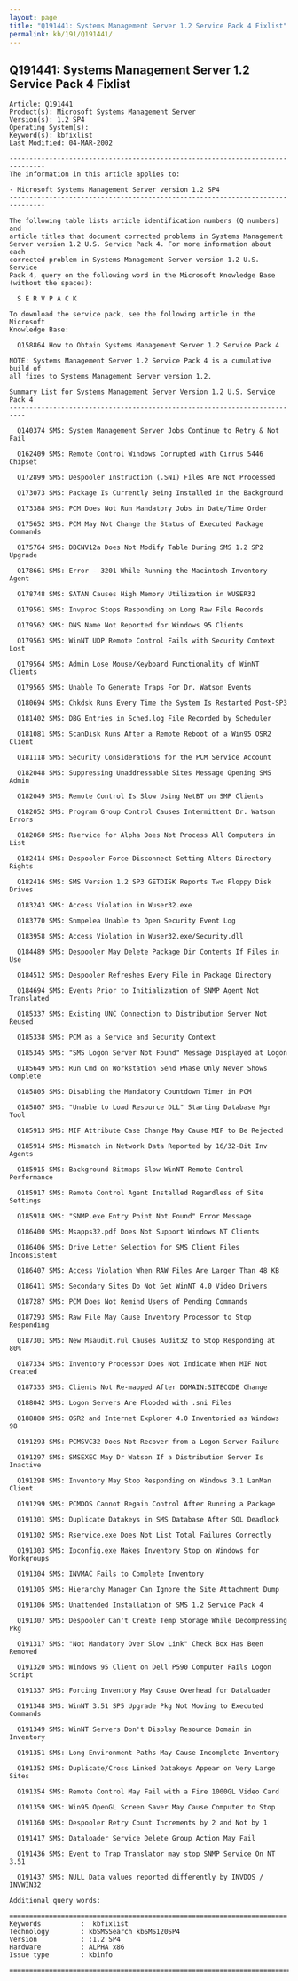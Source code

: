 ```yaml
---
layout: page
title: "Q191441: Systems Management Server 1.2 Service Pack 4 Fixlist"
permalink: kb/191/Q191441/
---
```


## Q191441: Systems Management Server 1.2 Service Pack 4 Fixlist

	Article: Q191441
	Product(s): Microsoft Systems Management Server
	Version(s): 1.2 SP4
	Operating System(s): 
	Keyword(s): kbfixlist
	Last Modified: 04-MAR-2002
	
	-------------------------------------------------------------------------------
	The information in this article applies to:
	
	- Microsoft Systems Management Server version 1.2 SP4 
	-------------------------------------------------------------------------------
	
	The following table lists article identification numbers (Q numbers) and
	article titles that document corrected problems in Systems Management
	Server version 1.2 U.S. Service Pack 4. For more information about each
	corrected problem in Systems Management Server version 1.2 U.S. Service
	Pack 4, query on the following word in the Microsoft Knowledge Base
	(without the spaces):
	
	  S E R V P A C K
	
	To download the service pack, see the following article in the Microsoft
	Knowledge Base:
	
	  Q158864 How to Obtain Systems Management Server 1.2 Service Pack 4
	
	NOTE: Systems Management Server 1.2 Service Pack 4 is a cumulative build of
	all fixes to Systems Management Server version 1.2.
	
	Summary List for Systems Management Server Version 1.2 U.S. Service Pack 4
	--------------------------------------------------------------------------
	
	  Q140374 SMS: System Management Server Jobs Continue to Retry & Not Fail
	
	  Q162409 SMS: Remote Control Windows Corrupted with Cirrus 5446 Chipset
	
	  Q172899 SMS: Despooler Instruction (.SNI) Files Are Not Processed
	
	  Q173073 SMS: Package Is Currently Being Installed in the Background
	
	  Q173388 SMS: PCM Does Not Run Mandatory Jobs in Date/Time Order
	
	  Q175652 SMS: PCM May Not Change the Status of Executed Package Commands
	
	  Q175764 SMS: DBCNV12a Does Not Modify Table During SMS 1.2 SP2 Upgrade
	
	  Q178661 SMS: Error - 3201 While Running the Macintosh Inventory Agent
	
	  Q178748 SMS: SATAN Causes High Memory Utilization in WUSER32
	
	  Q179561 SMS: Invproc Stops Responding on Long Raw File Records
	
	  Q179562 SMS: DNS Name Not Reported for Windows 95 Clients
	
	  Q179563 SMS: WinNT UDP Remote Control Fails with Security Context Lost
	
	  Q179564 SMS: Admin Lose Mouse/Keyboard Functionality of WinNT Clients
	
	  Q179565 SMS: Unable To Generate Traps For Dr. Watson Events
	
	  Q180694 SMS: Chkdsk Runs Every Time the System Is Restarted Post-SP3
	
	  Q181402 SMS: DBG Entries in Sched.log File Recorded by Scheduler
	
	  Q181081 SMS: ScanDisk Runs After a Remote Reboot of a Win95 OSR2 Client
	
	  Q181118 SMS: Security Considerations for the PCM Service Account
	
	  Q182048 SMS: Suppressing Unaddressable Sites Message Opening SMS Admin
	
	  Q182049 SMS: Remote Control Is Slow Using NetBT on SMP Clients
	
	  Q182052 SMS: Program Group Control Causes Intermittent Dr. Watson Errors
	
	  Q182060 SMS: Rservice for Alpha Does Not Process All Computers in List
	
	  Q182414 SMS: Despooler Force Disconnect Setting Alters Directory Rights
	
	  Q182416 SMS: SMS Version 1.2 SP3 GETDISK Reports Two Floppy Disk Drives
	
	  Q183243 SMS: Access Violation in Wuser32.exe
	
	  Q183770 SMS: Snmpelea Unable to Open Security Event Log
	
	  Q183958 SMS: Access Violation in Wuser32.exe/Security.dll
	
	  Q184489 SMS: Despooler May Delete Package Dir Contents If Files in Use
	
	  Q184512 SMS: Despooler Refreshes Every File in Package Directory
	
	  Q184694 SMS: Events Prior to Initialization of SNMP Agent Not Translated
	
	  Q185337 SMS: Existing UNC Connection to Distribution Server Not Reused
	
	  Q185338 SMS: PCM as a Service and Security Context
	
	  Q185345 SMS: "SMS Logon Server Not Found" Message Displayed at Logon
	
	  Q185649 SMS: Run Cmd on Workstation Send Phase Only Never Shows Complete
	
	  Q185805 SMS: Disabling the Mandatory Countdown Timer in PCM
	
	  Q185807 SMS: "Unable to Load Resource DLL" Starting Database Mgr Tool
	
	  Q185913 SMS: MIF Attribute Case Change May Cause MIF to Be Rejected
	
	  Q185914 SMS: Mismatch in Network Data Reported by 16/32-Bit Inv Agents
	
	  Q185915 SMS: Background Bitmaps Slow WinNT Remote Control Performance
	
	  Q185917 SMS: Remote Control Agent Installed Regardless of Site Settings
	
	  Q185918 SMS: "SNMP.exe Entry Point Not Found" Error Message
	
	  Q186400 SMS: Msapps32.pdf Does Not Support Windows NT Clients
	
	  Q186406 SMS: Drive Letter Selection for SMS Client Files Inconsistent
	
	  Q186407 SMS: Access Violation When RAW Files Are Larger Than 48 KB
	
	  Q186411 SMS: Secondary Sites Do Not Get WinNT 4.0 Video Drivers
	
	  Q187287 SMS: PCM Does Not Remind Users of Pending Commands
	
	  Q187293 SMS: Raw File May Cause Inventory Processor to Stop Responding
	
	  Q187301 SMS: New Msaudit.rul Causes Audit32 to Stop Responding at 80%
	
	  Q187334 SMS: Inventory Processor Does Not Indicate When MIF Not Created
	
	  Q187335 SMS: Clients Not Re-mapped After DOMAIN:SITECODE Change
	
	  Q188042 SMS: Logon Servers Are Flooded with .sni Files
	
	  Q188880 SMS: OSR2 and Internet Explorer 4.0 Inventoried as Windows 98
	
	  Q191293 SMS: PCMSVC32 Does Not Recover from a Logon Server Failure
	
	  Q191297 SMS: SMSEXEC May Dr Watson If a Distribution Server Is Inactive
	
	  Q191298 SMS: Inventory May Stop Responding on Windows 3.1 LanMan Client
	
	  Q191299 SMS: PCMDOS Cannot Regain Control After Running a Package
	
	  Q191301 SMS: Duplicate Datakeys in SMS Database After SQL Deadlock
	
	  Q191302 SMS: Rservice.exe Does Not List Total Failures Correctly
	
	  Q191303 SMS: Ipconfig.exe Makes Inventory Stop on Windows for Workgroups
	
	  Q191304 SMS: INVMAC Fails to Complete Inventory
	
	  Q191305 SMS: Hierarchy Manager Can Ignore the Site Attachment Dump
	
	  Q191306 SMS: Unattended Installation of SMS 1.2 Service Pack 4
	
	  Q191307 SMS: Despooler Can't Create Temp Storage While Decompressing Pkg
	
	  Q191317 SMS: "Not Mandatory Over Slow Link" Check Box Has Been Removed
	
	  Q191320 SMS: Windows 95 Client on Dell P590 Computer Fails Logon Script
	
	  Q191337 SMS: Forcing Inventory May Cause Overhead for Dataloader
	
	  Q191348 SMS: WinNT 3.51 SP5 Upgrade Pkg Not Moving to Executed Commands
	
	  Q191349 SMS: WinNT Servers Don't Display Resource Domain in Inventory
	
	  Q191351 SMS: Long Environment Paths May Cause Incomplete Inventory
	
	  Q191352 SMS: Duplicate/Cross Linked Datakeys Appear on Very Large Sites
	
	  Q191354 SMS: Remote Control May Fail with a Fire 1000GL Video Card
	
	  Q191359 SMS: Win95 OpenGL Screen Saver May Cause Computer to Stop
	
	  Q191360 SMS: Despooler Retry Count Increments by 2 and Not by 1
	
	  Q191417 SMS: Dataloader Service Delete Group Action May Fail
	
	  Q191436 SMS: Event to Trap Translator may stop SNMP Service On NT 3.51
	
	  Q191437 SMS: NULL Data values reported differently by INVDOS / INVWIN32
	
	Additional query words:
	
	======================================================================
	Keywords          :  kbfixlist
	Technology        : kbSMSSearch kbSMS120SP4
	Version           : :1.2 SP4
	Hardware          : ALPHA x86
	Issue type        : kbinfo
	
	=============================================================================
	
